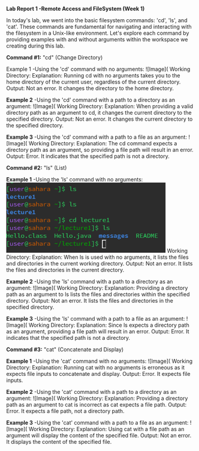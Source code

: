 **Lab Report 1 -Remote Access and FileSystem (Week 1)**

In today's lab, we went into the basic filesystem commands: 'cd', 'ls', and 'cat'. 
These commands are fundamental for navigating and interacting with the filesystem in a Unix-like environment.
Let's explore each command by providing examples with and without arguments within the workspace we creating during this lab. 

**Command #1:** "cd" (Change Directory)

Example 1 -Using the 'cd' command with no arguments:
![Image](
Working Directory:
Explanation: Running cd with no arguments takes you to the home directory of the current user, regardless of the current directory.
Output: Not an error. It changes the directory to the home directory.

**Example 2** -Using the 'cd' command with a path to a directory as an argument:
![Image](
Working Directory:
Explanation: When providing a valid directory path as an argument to cd, it changes the current directory to the specified directory.
Output: Not an error. It changes the current directory to the specified directory.

**Example 3** -Using the 'cd' command with a path to a file as an argument:
![Image](
Working Directory:
Explanation: The cd command expects a directory path as an argument, so providing a file path will result in an error.
Output: Error. It indicates that the specified path is not a directory.

**Command #2:** "ls" (List)

**Example 1** -Using the 'ls' command with no arguments:
![Image](ls.png)
Working Directory:
Explanation: When ls is used with no arguments, it lists the files and directories in the current working directory.
Output: Not an error. It lists the files and directories in the current directory.

**Example 2** -Using the 'ls' command with a path to a directory as an argument:
![Image](
Working Directory:
Explanation:  Providing a directory path as an argument to ls lists the files and directories within the specified directory.
Output:  Not an error. It lists the files and directories in the specified directory.

**Example 3** -Using the 'ls' command with a path to a file as an argument:
![Image](
Working Directory:
Explanation: Since ls expects a directory path as an argument, providing a file path will result in an error.
Output: Error. It indicates that the specified path is not a directory.

**Command #3:** "cat" (Concatenate and Display)

**Example 1** -Using the 'cat' command with no arguments:
![Image](
Working Directory:
Explanation: Running cat with no arguments is erroneous as it expects file inputs to concatenate and display.
Output: Error. It expects file inputs.

**Example 2** -Using the 'cat' command with a path to a directory as an argument:
![Image](
Working Directory:
Explanation: Providing a directory path as an argument to cat is incorrect as cat expects a file path.
Output: Error. It expects a file path, not a directory path.

**Example 3** -Using the 'cat' command with a path to a file as an argument:
![Image](
Working Directory:
Explanation: Using cat with a file path as an argument will display the content of the specified file.
Output: Not an error. It displays the content of the specified file. 
